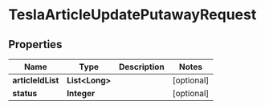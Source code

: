 

# TeslaArticleUpdatePutawayRequest


## Properties

Name | Type | Description | Notes
------------ | ------------- | ------------- | -------------
**articleIdList** | **List&lt;Long&gt;** |  |  [optional]
**status** | **Integer** |  |  [optional]



